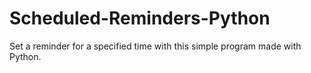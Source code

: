 # Scheduled-Reminders-Python

Set a reminder for a specified time with this simple program made with Python.
